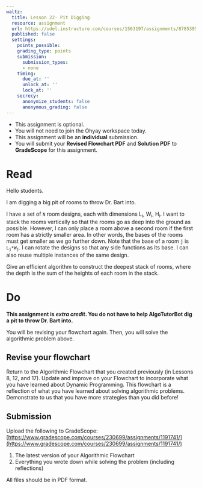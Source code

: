 ```yaml
---
waltz:
  title: Lesson 22- Pit Digging
  resource: assignment
  url: https://udel.instructure.com/courses/1563197/assignments/8785395
  published: false
  settings:
    points_possible:
    grading_type: points
    submission:
      submission_types:
      - none
    timing:
      due_at: ''
      unlock_at: ''
      lock_at: ''
    secrecy:
      anonymize_students: false
      anonymous_grading: false
---
```


<div class="alert alert-info -waltz-literal">
  <ul>
    <li>This assignment is optional.</li>
    <li>You will not need to join the Ohyay workspace today.</li>
    <li>This assignment will be an <strong>individual</strong> submission.</li>
    <li>You will submit your <strong>Revised Flowchart PDF</strong> and <strong>Solution PDF</strong> to <strong>GradeScope</strong> for this assignment.</li>
  </ul>
</div>

# Read

Hello students.

I am digging a big pit of rooms to throw Dr. Bart into.

I have a set of `N` room designs, each with dimensions L<sub>i</sub>, W<sub>i</sub>, H<sub>i</sub>.
I want to stack the rooms vertically so that the rooms go as deep into the ground as possible.
However, I can only place a room above a second room if the first room has a strictly smaller area.
In other words, the bases of the rooms must get smaller as we go further down.
Note that the base of a room `j` is <code>L<sub>j</sub>*W<sub>j</sub></code>.
I can rotate the designs so that any side functions as its base.
I can also reuse multiple instances of the same design.

Give an efficient algorithm to construct the deepest stack of rooms, where the depth is
the sum of the heights of each room in the stack.

# Do

**This assignment is *extra credit*. You do not have to help AlgoTutorBot dig a pit to throw Dr. Bart into.**

You will be revising your flowchart again.
Then, you will solve the algorithmic problem above.

## Revise your flowchart

Return to the Algorithmic Flowchart that you created previously (in Lessons 8, 12, and 17).
Update and improve on your Flowchart to incorporate what you have learned about Dynamic Programming.
This flowchart is a reflection of what you have learned about solving algorithmic problems.
Demonstrate to us that you have more strategies than you did before!

## Submission

Upload the following to GradeScope: [https://www.gradescope.com/courses/230699/assignments/1191741/](https://www.gradescope.com/courses/230699/assignments/1191741/)

1. The latest version of your Algorithmic Flowchart
2. Everything you wrote down while solving the problem (including reflections)

All files should be in PDF format.